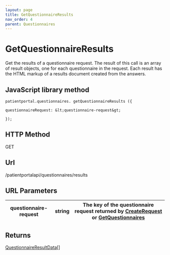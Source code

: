 ```yaml
---
layout: page
title: GetQuestionnaireResults
nav_order: 4
parent: Questionnaires
---
```


# GetQuestionnaireResultsGet the results of a questionnaire request. The result of this call is an array of result objects, one for each questionnaire in the request. Each result has the HTML markup of a results document created from the answers.## JavaScript library method```patientportal.questionnaires. getQuestionnaireResults ({questionnaireRequest: &lt;questionnaire-request&gt;});```## HTTP MethodGET## ****Url****/patientportalapi/questionnaires/results## URL Parameters| questionnaire-request | string | The key of the questionnaire request returned by [CreateRequest](#_CreateRequest) or [GetQuestionnaires](#_GetQuestionnaires) || --- | --- | --- |## Returns[QuestionnaireResultData](#_QuestionnaireResultData)\[\]